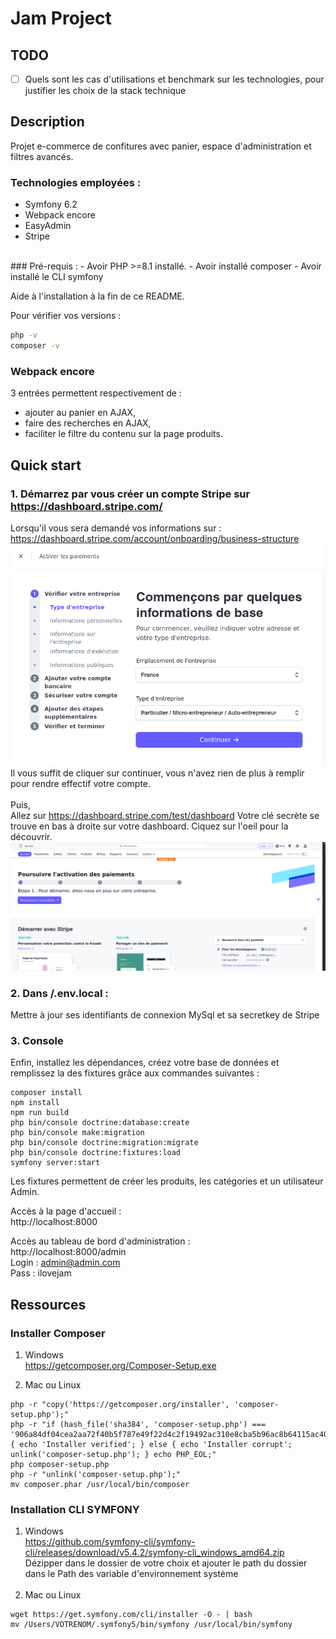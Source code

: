 # Jam Project

## TODO
- [ ] Quels sont les cas d'utilisations et benchmark sur les technologies, pour justifier les choix de la stack technique


## Description
Projet e-commerce de confitures avec panier, espace d'administration et filtres avancés.

### Technologies employées :
- Symfony 6.2
- Webpack encore
- EasyAdmin 
- Stripe
<br>
### Pré-requis :
- Avoir PHP >=8.1 installé.
- Avoir installé composer
- Avoir installé le CLI symfony

Aide à l'installation à la fin de ce README.

Pour vérifier vos versions :
```bash
php -v
composer -v
```

### Webpack encore
3 entrées permettent respectivement de :
- ajouter au panier en AJAX, 
- faire des recherches en AJAX, 
- faciliter le filtre du contenu sur la page produits.


## Quick start

### 1. Démarrez par vous créer un compte Stripe sur https://dashboard.stripe.com/ <br>
Lorsqu'il vous sera demandé vos informations sur : https://dashboard.stripe.com/account/onboarding/business-structure
![README/img.png](README/img.png)
Il vous suffit de cliquer sur continuer, vous n'avez rien de plus à remplir pour rendre effectif votre compte.
<br><br>
Puis, <br>
Allez sur  https://dashboard.stripe.com/test/dashboard Votre clé secrète se trouve en bas à droite sur votre dashboard. Ciquez sur l'oeil pour la découvrir.
![README/img_1.png](README/img_1.png)

### 2. Dans /.env.local :<br>
Mettre à jour ses identifiants de connexion MySql et sa secretkey de Stripe

### 3. Console
Enfin, installez les dépendances, créez votre base de données et remplissez la des fixtures grâce aux commandes suivantes :
```
composer install
npm install
npm run build
php bin/console doctrine:database:create
php bin/console make:migration
php bin/console doctrine:migration:migrate
php bin/console doctrine:fixtures:load
symfony server:start
```
Les fixtures permettent de créer les produits, les catégories et un utilisateur Admin.

Accès à la page d'accueil : <br>
http://localhost:8000 <br>

Accès au tableau de bord d'administration : <br>
http://localhost:8000/admin <br>
Login : admin@admin.com<br>
Pass : ilovejam<br>




## Ressources
### Installer Composer 
1. Windows <br>
https://getcomposer.org/Composer-Setup.exe


2. Mac ou Linux<br>
```
php -r "copy('https://getcomposer.org/installer', 'composer-setup.php');"
php -r "if (hash_file('sha384', 'composer-setup.php') === '906a84df04cea2aa72f40b5f787e49f22d4c2f19492ac310e8cba5b96ac8b64115ac402c8cd292b8a03482574915d1a8') { echo 'Installer verified'; } else { echo 'Installer corrupt'; unlink('composer-setup.php'); } echo PHP_EOL;"
php composer-setup.php
php -r "unlink('composer-setup.php');"
mv composer.phar /usr/local/bin/composer
```


### Installation CLI SYMFONY
1. Windows<br>
https://github.com/symfony-cli/symfony-cli/releases/download/v5.4.2/symfony-cli_windows_amd64.zip <br>
Dézipper dans le dossier de votre choix et ajouter le path du dossier dans le Path des variable d'environnement système
   <br><br>
2. Mac ou Linux<br>
```
wget https://get.symfony.com/cli/installer -O - | bash
mv /Users/VOTRENOM/.symfony5/bin/symfony /usr/local/bin/symfony
```
